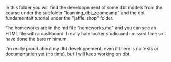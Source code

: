 In this folder you will find the developpement of some dbt models from the course under the subfolder "learning_dbt_zoomcamp" and the dbt fundamentalt tutorial under the "jaffle_shop" folder.

The homeworks are in the md file "homeworks.md" and you can see an HTML file with a dashboard. I really hate looker studio and i missed time so I have done the bare minimum.

I'm really proud about my dbt developpement, even if there is no tests or documentation yet (no time), but I will keep working on dbt. 
